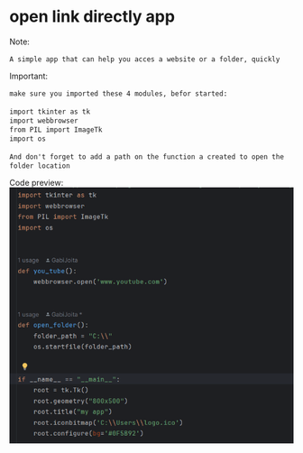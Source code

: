 # open link directly app

Note:
```
A simple app that can help you acces a website or a folder, quickly
```

Important:
```
make sure you imported these 4 modules, befor started:

import tkinter as tk
import webbrowser
from PIL import ImageTk
import os

And don't forget to add a path on the function a created to open the folder location
```

Code preview:
![text if image cannot be loaded](image.png)